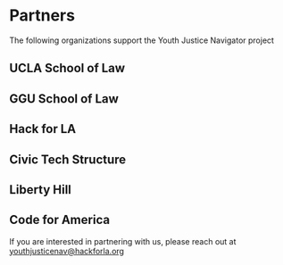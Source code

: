 # Partners
The following organizations support the Youth Justice Navigator project
## UCLA School of Law
## GGU School of Law
## Hack for LA
## Civic Tech Structure
## Liberty Hill
## Code for America


If you are interested in partnering with us, please reach out at youthjusticenav@hackforla.org

